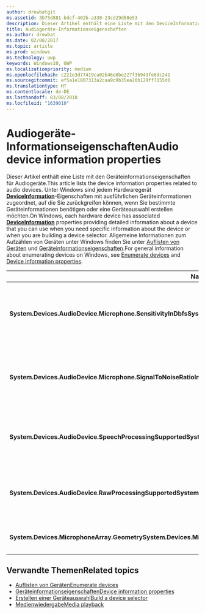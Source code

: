 ```yaml
---
author: drewbatgit
ms.assetid: 3b75d881-bdcf-402b-a330-23cd29d68e53
description: Dieser Artikel enthält eine Liste mit den DeviceInformation-Eigenschaften für Audiogeräte.
title: Audiogeräte-Informationseigenschaften
ms.author: drewbat
ms.date: 02/08/2017
ms.topic: article
ms.prod: windows
ms.technology: uwp
keywords: Windows10, UWP
ms.localizationpriority: medium
ms.openlocfilehash: c221e3d77419ca02b46e8be227f3b943fe8dc241
ms.sourcegitcommit: ef5a1e1807313a2caa9c9b35ea20b129ff7155d0
ms.translationtype: HT
ms.contentlocale: de-DE
ms.lasthandoff: 03/08/2018
ms.locfileid: "1639010"
---
```

# <a name="audio-device-information-properties"></a><span data-ttu-id="1cdf9-104">Audiogeräte-Informationseigenschaften</span><span class="sxs-lookup"><span data-stu-id="1cdf9-104">Audio device information properties</span></span>

<span data-ttu-id="1cdf9-105">Dieser Artikel enthält eine Liste mit den Geräteinformationseigenschaften für Audiogeräte.</span><span class="sxs-lookup"><span data-stu-id="1cdf9-105">This article lists the device information properties related to audio devices.</span></span> <span data-ttu-id="1cdf9-106">Unter Windows sind jedem Hardwaregerät [**DeviceInformation**](https://msdn.microsoft.com/library/windows/apps/BR225393)-Eigenschaften mit ausführlichen Geräteinformationen zugeordnet, auf die Sie zurückgreifen können, wenn Sie bestimmte Geräteinformationen benötigen oder eine Geräteauswahl erstellen möchten.</span><span class="sxs-lookup"><span data-stu-id="1cdf9-106">On Windows, each hardware device has associated [**DeviceInformation**](https://msdn.microsoft.com/library/windows/apps/BR225393) properties providing detailed information about a device that you can use when you need specific information about the device or when you are building a device selector.</span></span> <span data-ttu-id="1cdf9-107">Allgemeine Informationen zum Aufzählen von Geräten unter Windows finden Sie unter [Auflisten von Geräten](../devices-sensors/enumerate-devices.md) und [Geräteinformationseigenschaften](../devices-sensors/device-information-properties.md).</span><span class="sxs-lookup"><span data-stu-id="1cdf9-107">For general information about enumerating devices on Windows, see [Enumerate devices](../devices-sensors/enumerate-devices.md) and [Device information properties](../devices-sensors/device-information-properties.md).</span></span>


|<span data-ttu-id="1cdf9-108">Name</span><span class="sxs-lookup"><span data-stu-id="1cdf9-108">Name</span></span>|<span data-ttu-id="1cdf9-109">Typ</span><span class="sxs-lookup"><span data-stu-id="1cdf9-109">Type</span></span>|<span data-ttu-id="1cdf9-110">Beschreibung</span><span class="sxs-lookup"><span data-stu-id="1cdf9-110">Description</span></span>|
|------------------------------------------------------------|------------|------------------------------------------------------|
|**<span data-ttu-id="1cdf9-111">System.Devices.AudioDevice.Microphone.SensitivityInDbfs</span><span class="sxs-lookup"><span data-stu-id="1cdf9-111">System.Devices.AudioDevice.Microphone.SensitivityInDbfs</span></span>**|<span data-ttu-id="1cdf9-112">Double</span><span class="sxs-lookup"><span data-stu-id="1cdf9-112">Double</span></span>|<span data-ttu-id="1cdf9-113">Gibt die Empfindlichkeit des Mikrofons in Dezibel relativ zu Full-Scale-Einheiten (dBFS) an.</span><span class="sxs-lookup"><span data-stu-id="1cdf9-113">Specifies the microphone sensitivity in decibels relative to full scale (dBFS) units.</span></span>|
|**<span data-ttu-id="1cdf9-114">System.Devices.AudioDevice.Microphone.SignalToNoiseRatioInDb</span><span class="sxs-lookup"><span data-stu-id="1cdf9-114">System.Devices.AudioDevice.Microphone.SignalToNoiseRatioInDb</span></span>**|<span data-ttu-id="1cdf9-115">Double</span><span class="sxs-lookup"><span data-stu-id="1cdf9-115">Double</span></span>|<span data-ttu-id="1cdf9-116">Gibt für das Mikrofon das Signal-Rausch-Verhältnis (SNR) in Dezibeleinheiten (dB) an.</span><span class="sxs-lookup"><span data-stu-id="1cdf9-116">Specifies the microphone signal to noise ratio (SNR) measured in decibel (dB) units.</span></span>|
|**<span data-ttu-id="1cdf9-117">System.Devices.AudioDevice.SpeechProcessingSupported</span><span class="sxs-lookup"><span data-stu-id="1cdf9-117">System.Devices.AudioDevice.SpeechProcessingSupported</span></span>**|<span data-ttu-id="1cdf9-118">Boolean</span><span class="sxs-lookup"><span data-stu-id="1cdf9-118">Boolean</span></span>|<span data-ttu-id="1cdf9-119">Gibt an, ob das Audiogerät die Verarbeitung von Sprache unterstützt.</span><span class="sxs-lookup"><span data-stu-id="1cdf9-119">Indicates whether the audio device supports speech processing.</span></span>|
|**<span data-ttu-id="1cdf9-120">System.Devices.AudioDevice.RawProcessingSupported</span><span class="sxs-lookup"><span data-stu-id="1cdf9-120">System.Devices.AudioDevice.RawProcessingSupported</span></span>**|<span data-ttu-id="1cdf9-121">Boolean</span><span class="sxs-lookup"><span data-stu-id="1cdf9-121">Boolean</span></span>|<span data-ttu-id="1cdf9-122">Gibt an, ob das Audiogerät die Verarbeitung von Rohdaten unterstützt.</span><span class="sxs-lookup"><span data-stu-id="1cdf9-122">Indicates whether the audio device supports raw processing.</span></span>|
|**<span data-ttu-id="1cdf9-123">System.Devices.MicrophoneArray.Geometry</span><span class="sxs-lookup"><span data-stu-id="1cdf9-123">System.Devices.MicrophoneArray.Geometry</span></span>**|<span data-ttu-id="1cdf9-124">unsigned char[]</span><span class="sxs-lookup"><span data-stu-id="1cdf9-124">unsigned char[]</span></span>|<span data-ttu-id="1cdf9-125">Geometriedaten für ein Mikrofonarray.</span><span class="sxs-lookup"><span data-stu-id="1cdf9-125">Geometry data for a microphone array.</span></span>|

## <a name="related-topics"></a><span data-ttu-id="1cdf9-126">Verwandte Themen</span><span class="sxs-lookup"><span data-stu-id="1cdf9-126">Related topics</span></span>

* [<span data-ttu-id="1cdf9-127">Auflisten von Geräten</span><span class="sxs-lookup"><span data-stu-id="1cdf9-127">Enumerate devices</span></span>](../devices-sensors/enumerate-devices.md)
* [<span data-ttu-id="1cdf9-128">Geräteinformationseigenschaften</span><span class="sxs-lookup"><span data-stu-id="1cdf9-128">Device information properties</span></span>](../devices-sensors/device-information-properties.md)
* [<span data-ttu-id="1cdf9-129">Erstellen einer Geräteauswahl</span><span class="sxs-lookup"><span data-stu-id="1cdf9-129">Build a device selector</span></span>](../devices-sensors/build-a-device-selector.md)
* [<span data-ttu-id="1cdf9-130">Medienwiedergabe</span><span class="sxs-lookup"><span data-stu-id="1cdf9-130">Media playback</span></span>](media-playback.md)




